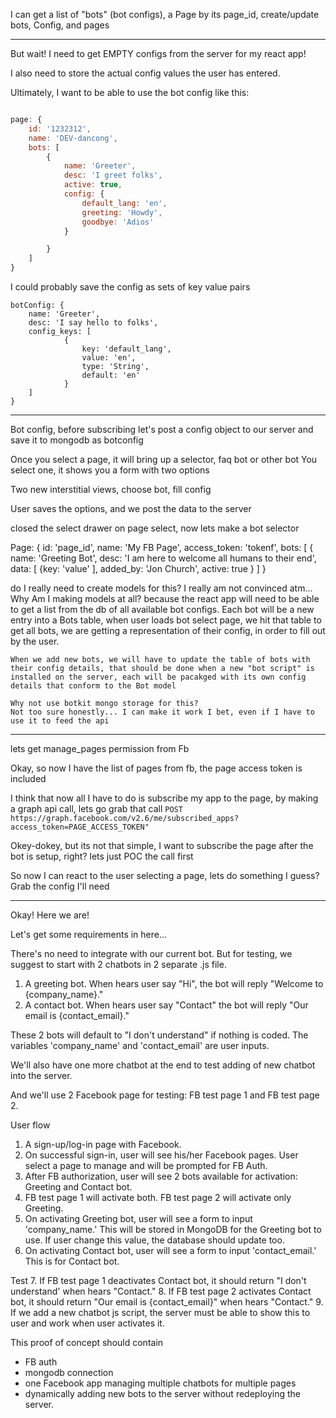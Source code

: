 I can get a list of "bots" (bot configs), a Page by its page_id, create/update bots, Config, and pages

-----

But wait! I need to get EMPTY configs from the server for my react app!

I also need to store the actual config values the user has entered.

Ultimately, I want to be able to use the bot config like this:

```javascript

page: {
	id: '1232312',
	name: 'DEV-dancong',
	bots: [
		{
			name: 'Greeter',
			desc: 'I greet folks',
			active: true,
			config: {
				default_lang: 'en',
				greeting: 'Howdy',
				goodbye: 'Adios'
			}

		}
	]
}
```

I could probably save the config as sets of key value pairs

```
botConfig: {
	name: 'Greeter',
	desc: 'I say hello to folks',
	config_keys: [
			{
				key: 'default_lang',
				value: 'en',
				type: 'String',
				default: 'en'
			}
	]
}

```

-------

Bot config, before subscribing let's post a config object to our server and save it to mongodb as botconfig

Once you select a page, it will bring up a selector, faq bot or other bot
You select one, it shows you a form with two options

Two new interstitial views, choose bot, fill config

User saves the options, and we post the data to the server

closed the select drawer on page select, now lets make a bot selector

Page: {
	id: 'page_id',
	name: 'My FB Page',
	access_token: 'tokenf',
	bots: [
		{
			name: 'Greeting Bot',
			desc: 'I am here to welcome all humans to their end',
			data: [
				{key: 'value'
			],
			added_by: 'Jon Church',
			active: true
		}
	]
}

do I really need to create models for this? I really am not convinced atm...
	Why Am I making models at all? because the react app will need to be able to get a list from the db of all available bot configs. Each bot will be a new entry into a Bots table, when user loads bot select page, we hit that table to get all bots, we are getting a representation of their config, in order to fill out by the user.

	When we add new bots, we will have to update the table of bots with their config details, that should be done when a new "bot script" is installed on the server, each will be pacakged with its own config details that conform to the Bot model

	Why not use botkit mongo storage for this?
	Not too sure honestly... I can make it work I bet, even if I have to use it to feed the api

-------

lets get manage_pages permission from Fb

Okay, so now I have the list of pages from fb, the page access token is included

I think that now all I have to do is subscribe my app to the page, by making 
a graph api call, lets go grab that call
`POST https://graph.facebook.com/v2.6/me/subscribed_apps?access_token=PAGE_ACCESS_TOKEN"`

Okey-dokey, but its not that simple, I want to subscribe the page after the bot is setup, right? lets just POC the call first


So now I can react to the user selecting a page, lets do something I guess? Grab the config I'll need

-----

Okay! Here we are!

Let's get some requirements in here...

There's no need to integrate with our current bot. But for testing, we suggest to start with 2 chatbots in 2 separate .js file. 
1. A greeting bot. When hears user say "Hi", the bot will reply "Welcome to {company_name}." 
2. A contact bot. When hears user say "Contact" the bot will reply "Our email is {contact_email}."

These 2 bots will default to "I don't understand" if nothing is coded. The variables 'company_name' and 'contact_email' are user inputs.

We'll also have one more chatbot at the end to test adding of new chatbot into the server.

And we'll use 2 Facebook page for testing: FB test page 1 and FB test page 2.

User flow
1. A sign-up/log-in page with Facebook.
2. On successful sign-in, user will see his/her Facebook pages. User select a page to manage and will be prompted for FB Auth.
3. After FB authorization, user will see 2 bots available for activation: Greeting and Contact bot.
4. FB test page 1 will activate both. FB test page 2 will activate only Greeting.
5. On activating Greeting bot, user will see a form to input 'company_name.' This will be stored in MongoDB for the Greeting bot to use. If user change this value, the database should update too.
6. On activating Contact bot, user will see a form to input 'contact_email.'  This is for Contact bot. 

Test
7. If FB test page 1 deactivates Contact bot, it should return "I don't understand' when hears "Contact."
8. If FB test page 2 activates Contact bot, it should return "Our email is {contact_email}" when hears "Contact."
9. If we add a new chatbot js script, the server must be able to show this to user and work when user activates it.

This proof of concept should contain 
- FB auth
- mongodb connection
- one Facebook app managing multiple chatbots for multiple pages 
- dynamically adding new bots to the server without redeploying the server. 

